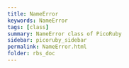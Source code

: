 ```yaml
---
title: NameError
keywords: NameError
tags: [class]
summary: NameError class of PicoRuby
sidebar: picoruby_sidebar
permalink: NameError.html
folder: rbs_doc
---
```

